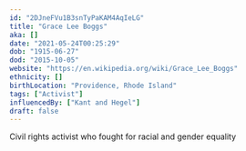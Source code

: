 ```yaml
---
id: "2DJneFVu1B3snTyPaKAM4AqIeLG"
title: "Grace Lee Boggs"
aka: []
date: "2021-05-24T00:25:29"
dob: "1915-06-27"
dod: "2015-10-05"
website: "https://en.wikipedia.org/wiki/Grace_Lee_Boggs"
ethnicity: []
birthLocation: "Providence, Rhode Island"
tags: ["Activist"]
influencedBy: ["Kant and Hegel"]
draft: false
---
```


Civil rights activist who fought for racial and gender equality
